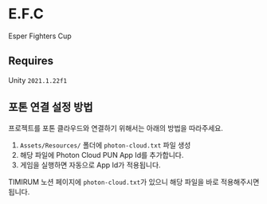 # E.F.C

Esper Fighters Cup

## Requires

Unity `2021.1.22f1`

## 포톤 연결 설정 방법

프로젝트를 포톤 클라우드와 연결하기 위해서는 아래의 방법을 따라주세요.

1. `Assets/Resources/` 폴더에 `photon-cloud.txt` 파일 생성
2. 해당 파일에 Photon Cloud PUN App Id를 추가합니다.
3. 게임을 실행하면 자동으로 App Id가 적용됩니다.

TIMIRUM 노션 페이지에 `photon-cloud.txt`가 있으니 해당 파일을 바로 적용해주시면 됩니다.
